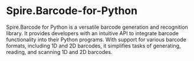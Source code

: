 # Spire.Barcode-for-Python
Spire.Barcode for Python is a versatile barcode generation and recognition library. It provides developers with an intuitive API to integrate barcode functionality into their Python programs. With support for various barcode formats, including 1D and 2D barcodes, it simplifies tasks of generating, reading, and scanning 1D and 2D barcodes.
